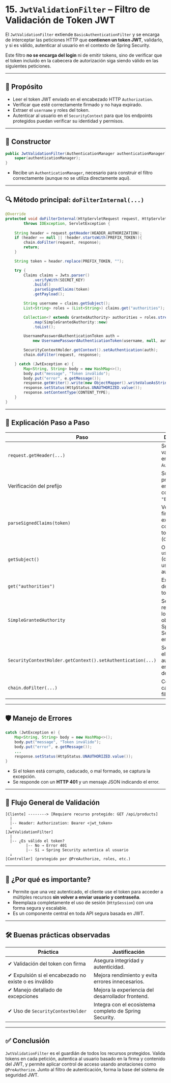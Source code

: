 # 15. `JwtValidationFilter` – Filtro de Validación de Token JWT

El `JwtValidationFilter` extiende `BasicAuthenticationFilter` y se encarga de interceptar las peticiones HTTP que **contienen un token JWT**, validarlo, y si es válido, autenticar al usuario en el contexto de Spring Security.

Este filtro **no se encarga del login** ni de emitir tokens, sino de verificar que el token incluido en la cabecera de autorización siga siendo válido en las siguientes peticiones.

---

## 🎯 Propósito

- Leer el token JWT enviado en el encabezado HTTP `Authorization`.
- Verificar que esté correctamente firmado y no haya expirado.
- Extraer el `username` y roles del token.
- Autenticar al usuario en el `SecurityContext` para que los endpoints protegidos puedan verificar su identidad y permisos.

---

## 🧱 Constructor

```java
public JwtValidationFilter(AuthenticationManager authenticationManager) {
    super(authenticationManager);
}
```

* Recibe un `AuthenticationManager`, necesario para construir el filtro correctamente (aunque no se utiliza directamente aquí).

---

## 🔍 Método principal: `doFilterInternal(...)`

```java
@Override
protected void doFilterInternal(HttpServletRequest request, HttpServletResponse response, FilterChain chain)
        throws IOException, ServletException {
    
    String header = request.getHeader(HEADER_AUTHORIZATION);
    if (header == null || !header.startsWith(PREFIX_TOKEN)){
        chain.doFilter(request, response);
        return;
    }

    String token = header.replace(PREFIX_TOKEN, "");    

    try {
        Claims claims = Jwts.parser()
            .verifyWith(SECRET_KEY)
            .build()
            .parseSignedClaims(token)
            .getPayload();

        String username = claims.getSubject();
        List<String> roles = (List<String>) claims.get("authorities");

        Collection<? extends GrantedAuthority> authorities = roles.stream()
            .map(SimpleGrantedAuthority::new)
            .toList();

        UsernamePasswordAuthenticationToken auth =
            new UsernamePasswordAuthenticationToken(username, null, authorities);

        SecurityContextHolder.getContext().setAuthentication(auth);
        chain.doFilter(request, response);

    } catch (JwtException e) {
        Map<String, String> body = new HashMap<>();
        body.put("message", "Token inválido");
        body.put("error", e.getMessage());
        response.getWriter().write(new ObjectMapper().writeValueAsString(body));
        response.setStatus(HttpStatus.UNAUTHORIZED.value());
        response.setContentType(CONTENT_TYPE);
    }
}
```

---

## 🧠 Explicación Paso a Paso

| Paso                                                        | Descripción                                                           |
| ----------------------------------------------------------- | --------------------------------------------------------------------- |
| `request.getHeader(...)`                                    | Se recupera el valor del encabezado `Authorization`.                  |
| Verificación del prefijo                                    | Solo se procesa si el encabezado comienza con `"Bearer "`.            |
| `parseSignedClaims(token)`                                  | Verifica la firma digital y extrae el contenido del token (`Claims`). |
| `getSubject()`                                              | Obtiene el `username` (quién es el usuario autenticado).              |
| `get("authorities")`                                        | Extrae la lista de roles del token.                                   |
| `SimpleGrantedAuthority`                                    | Se reconstruyen los roles como objetos que Spring Security entiende.  |
| `SecurityContextHolder.getContext().setAuthentication(...)` | Se establece el usuario autenticado en el contexto de seguridad.      |
| `chain.doFilter(...)`                                       | Continúa la cadena de filtros.                                        |

---

## 🛡️ Manejo de Errores

```java
catch (JwtException e) {
    Map<String, String> body = new HashMap<>();
    body.put("message", "Token inválido");
    body.put("error", e.getMessage());
    ...
    response.setStatus(HttpStatus.UNAUTHORIZED.value());
}
```

* Si el token está corrupto, caducado, o mal formado, se captura la excepción.
* Se responde con un **HTTP 401** y un mensaje JSON indicando el error.

---

## 🔗 Flujo General de Validación

```plaintext
[Cliente] --------> [Requiere recurso protegido: GET /api/products]
  |
  |-- Header: Authorization: Bearer <jwt_token>
  ↓
[JwtValidationFilter]
  |
  |-- ¿Es válido el token?
         |-- No → Error 401
         |-- Sí → Spring Security autentica al usuario
  ↓
[Controller] (protegido por @PreAuthorize, roles, etc.)
```

---

## 🧠 ¿Por qué es importante?

* Permite que una vez autenticado, el cliente use el token para acceder a múltiples recursos **sin volver a enviar usuario y contraseña**.
* Reemplaza completamente el uso de sesión (`HttpSession`) con una forma segura y escalable.
* Es un componente central en toda API segura basada en JWT.

---

## 🛠️ Buenas prácticas observadas

| Práctica                                             | Justificación                                          |
| ---------------------------------------------------- | ------------------------------------------------------ |
| ✔ Validación del token con firma                     | Asegura integridad y autenticidad.                     |
| ✔ Expulsión si el encabezado no existe o es inválido | Mejora rendimiento y evita errores innecesarios.       |
| ✔ Manejo detallado de excepciones                    | Mejora la experiencia del desarrollador frontend.      |
| ✔ Uso de `SecurityContextHolder`                     | Integra con el ecosistema completo de Spring Security. |

---

## ✅ Conclusión

`JwtValidationFilter` es el guardián de todos los recursos protegidos. Valida tokens en cada petición, autentica al usuario basado en la firma y contenido del JWT, y permite aplicar control de acceso usando anotaciones como `@PreAuthorize`. Junto al filtro de autenticación, forma la base del sistema de seguridad JWT.

